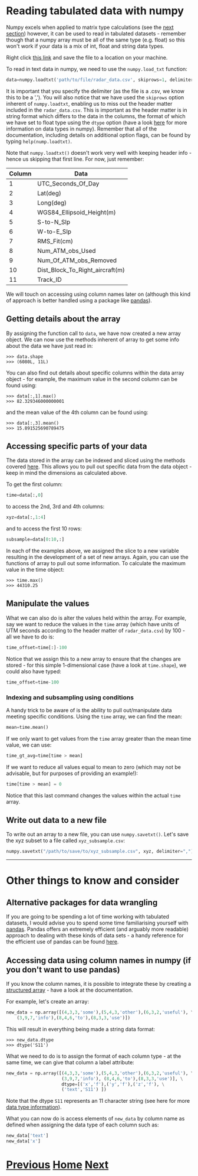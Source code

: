 ---
---

# Reading tabulated data with numpy

Numpy excels when applied to matrix type calculations (see the [next section](../numpy_io_scipy_image)) however, it can be used to read in tabulated datasets - remember though that a numpy array must be all of the same type (e.g. float) so this won't work if your data is a mix of int, float and string data types.

Right click [this link](../radar_data.csv) and save the file to a location on your machine. 

To read in text data in numpy, we need to use the ```numpy.load_txt``` function:

```python
data=numpy.loadtxt('path/to/file/radar_data.csv', skiprows=1, delimiter=',', dtype='f')
```

It is important that you specify the delimiter (as the file is a .csv, we know this to be  a ','). You will also notice that we have used the ```skiprows``` option inherent of ```numpy.loadtxt```, enabling us to miss out the header matter included in the ```radar_data.csv```. This is important as the header matter is in string format which differs to the data in the columns, the format of which we have set to float type using the ```dtype``` option (have a look [here](http://docs.scipy.org/doc/numpy/reference/arrays.dtypes.html) for more information on data types in numpy). Remember that all of the documentation, including details on additional option flags, can be found by typing ```help(nump.loadtxt)```. 

Note that ```numpy.loadtxt()``` doesn't work very well with keeping header info - hence us skipping that first line. For now, just remember:
		

Column  | Data                             
------- | ------------------------------- 
1 	  |  UTC_Seconds_Of_Day	             
2 	  |  Lat(deg)	                     
3 	  |  Long(deg)	                     
4 	  |  WGS84_Ellipsoid_Height(m)	     
5 	  |  S-to-N_Slp	                     
6 	  |  W-to-E_Slp	                     
7 	  |  RMS_Fit(cm)	                 
8 	  |  Num_ATM_obs_Used	             
9 	  |  Num_Of_ATM_obs_Removed          	 
10 	  |  Dist_Block_To_Right_aircraft(m) 
11 	  |  Track_ID					     


We will touch on accessing using column names later on (although this kind of approach is better handled using a package like [pandas](http://pandas.pydata.org/)).

## Getting details about the array

By assigning the function call to ```data```, we have now created a new array object. We can now use the methods inherent of array to get some info about the data we have just read in:

	>>> data.shape
	>>> (6080L, 11L)

You can also find out details about specific columns within the data array object - for example, the maximum value in the second column can be found using:

	>>> data[:,1].max()
	>>> 82.329346000000001

and the mean value of the 4th column can be found using:

	>>> data[:,3].mean()
	>>> 15.891525690789475

## Accessing specific parts of your data

The data stored in the array can be indexed and sliced using the methods covered [here](../numpy_indexing). This allows you to pull out specific data from the data object - keep in mind the dimensions as calculated above. 

To get the first column:

```python
time=data[:,0]
```

to access the 2nd, 3rd and 4th columns:

```python
xyz=data[:,1:4]
```

and to access the first 10 rows:

```python
subsample=data[0:10,:]
```

In each of the examples above, we assigned the slice to a new variable resulting in the development of a set of new arrays. Again, you can use the functions of array to pull out some information. To calculate the maximum value in the time object:

	>>> time.max()
	>>> 44310.25

## Manipulate the values

What we can also do is alter the values held within the array. For example, say we want to reduce the values in the ```time``` array (which have units of UTM seconds according to the header matter of ```radar_data.csv```) by 100 - all we have to do is:

```python
time_offset=time[:]-100
```

Notice that we assign this to a new array to ensure that the changes are stored - for this simple 1-dimensional case (have a look at ```time.shape```), we could also have typed:

```python
time_offset=time-100
```

### Indexing and subsampling using conditions

A handy trick to be aware of is the ability to pull out/manipulate data meeting specific conditions. Using the ```time``` array, we can find the mean:

```python
mean=time.mean()
```

If we only want to get values from the ```time``` array greater than the mean time value, we can use:

```python
time_gt_avg=time[time > mean]
```

If we want to reduce all values equal to mean to zero (which may not be advisable, but for purposes of providing an example!):

```python
time[time > mean] = 0
```

Notice that this last command changes the values within the actual ```time``` array.

## Write out data to a new file

To write out an array to a new file, you can use ```numpy.savetxt()```. Let's save the xyz subset to a file called ```xyz_subsample.csv```:

```python
numpy.savetxt("/path/to/save/to/xyz_subsample.csv", xyz, delimiter=",")
```

***

# Other things to know and consider

## Alternative packages for data wrangling

If you are going to be spending a lot of time working with tabulated datasets, I would advise you to spend some time familiarising yourself with [pandas](http://pandas.pydata.org/). Pandas offers an extremely efficient (and arguably more readable) approach to dealing with these kinds of data sets - a handy reference for the efficient use of pandas can be found [here](http://shop.oreilly.com/product/0636920023784.do).

## Accessing data using column names in numpy (if you don't want to use pandas)

If you know the column names, it is possible to integrate these by creating a [structured array](http://docs.scipy.org/doc/numpy/user/basics.rec.html#module-numpy.doc.structured_arrays) - have a look at the documentation.

For example, let's create an array:

```python
new_data = np.array([(4,3,3,'some'),(5,4,3,'other'),(6,3,2,'useful'), \
	(3,9,7,'info'),(8,4,6,'to'),(8,3,3,'use')])
```

This will result in everything being made a string data format:

	>>> new_data.dtype
	>>> dtype('S11')

What we need to do is to assign the format of each column type - at the same time, we can give that column a label attribute:

```python
new_data = np.array([(4,3,3,'some'),(5,4,3,'other'),(6,3,2,'useful'), \
					 (3,9,7,'info'), (8,4,6,'to'),(8,3,3,'use')], \
					 dtype=[('x','f'),('y','f'),('z','f'), \
	                 ('text','S11') ])
```

Note that the dtype ```S11``` represents an 11 character string (see here for more [data type information](http://docs.scipy.org/doc/numpy/reference/arrays.dtypes.html)).

What you can now do is access elements of ```new_data``` by column name as defined when assigning the data type of each column such as:

```python
new_data['text']
new_data['x']
```

# [Previous](../numpy_multiplication) [Home](../README_numpy) [Next](../numpy_io_scipy_image)



